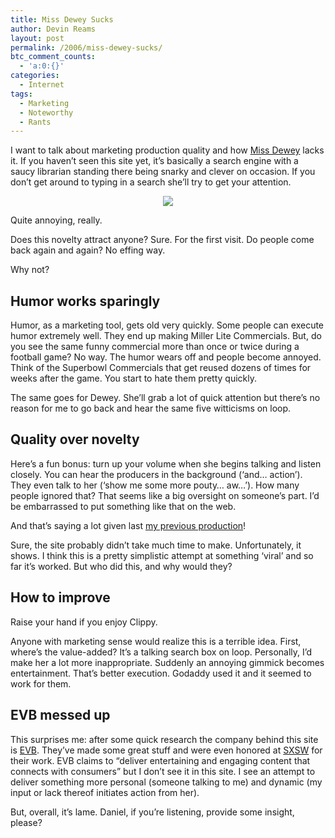 ```yaml
---
title: Miss Dewey Sucks
author: Devin Reams
layout: post
permalink: /2006/miss-dewey-sucks/
btc_comment_counts:
  - 'a:0:{}'
categories:
  - Internet
tags:
  - Marketing
  - Noteworthy
  - Rants
---
```

I want to talk about marketing production quality and how [Miss Dewey][1] lacks it. If you haven&#8217;t seen this site yet, it&#8217;s basically a search engine with a saucy librarian standing there being snarky and clever on occasion. If you don&#8217;t get around to typing in a search she&#8217;ll try to get your attention.

<p align="center">
  <img src="https://devin.reams.me/wp-content/uploads/2006/10/untitled.JPG" class="noborder" />
</p>

Quite annoying, really.

Does this novelty attract anyone? Sure. For the first visit. Do people come back again and again? No effing way.

Why not?

## Humor works sparingly

Humor, as a marketing tool, gets old very quickly. Some people can execute humor extremely well. They end up making Miller Lite Commercials. But, do you see the same funny commercial more than once or twice during a football game? No way. The humor wears off and people become annoyed. Think of the Superbowl Commercials that get reused dozens of times for weeks after the game. You start to hate them pretty quickly.

The same goes for Dewey. She&#8217;ll grab a lot of quick attention but there&#8217;s no reason for me to go back and hear the same five witticisms on loop.

## Quality over novelty

Here&#8217;s a fun bonus: turn up your volume when she begins talking and listen closely. You can hear the producers in the background (&#8216;and&#8230; action&#8217;). They even talk to her (&#8216;show me some more pouty&#8230; aw&#8230;&#8217;). How many people ignored that? That seems like a big oversight on someone&#8217;s part. I&#8217;d be embarrassed to put something like that on the web.

And that&#8217;s saying a lot given last [my previous production][2]!

Sure, the site probably didn&#8217;t take much time to make. Unfortunately, it shows. I think this is a pretty simplistic attempt at something &#8216;viral&#8217; and so far it&#8217;s worked. But who did this, and why would they?

## How to improve

Raise your hand if you enjoy Clippy.

Anyone with marketing sense would realize this is a terrible idea. First, where&#8217;s the value-added? It&#8217;s a talking search box on loop. Personally, I&#8217;d make her a lot more inappropriate. Suddenly an annoying gimmick becomes entertainment. That&#8217;s better execution. Godaddy used it and it seemed to work for them.

## EVB messed up

This surprises me: after some quick research the company behind this site is [EVB][3]. They&#8217;ve made some great stuff and were even honored at [SXSW][4] for their work. EVB claims to &#8220;deliver entertaining and engaging content that connects with consumers&#8221; but I don&#8217;t see it in this site. I see an attempt to deliver something more personal (someone talking to me) and dynamic (my input or lack thereof initiates action from her).

But, overall, it&#8217;s lame. Daniel, if you&#8217;re listening, provide some insight, please?

 [1]: http://www.msdewey.com/
 [2]: https://devin.reams.me/2006/9rules-rocks/
 [3]: http://www.evb.com/
 [4]: http://2007.sxsw.com/
